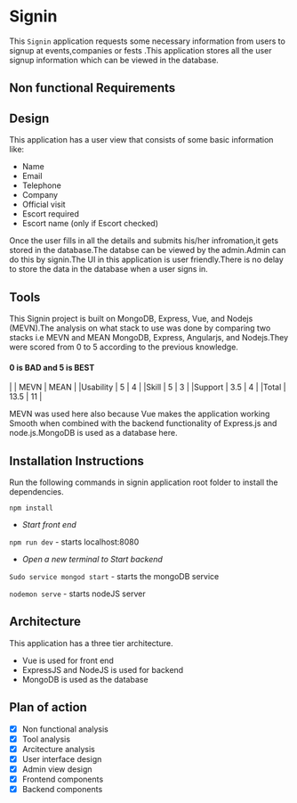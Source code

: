 # Signin
This `Signin` application requests some necessary information from users to signup at events,companies or fests .This application stores all the user signup information which can be viewed in the database.

## Non functional Requirements

## Design

This application has a user view that consists of some basic information like:

* Name
* Email
* Telephone
* Company
* Official visit
* Escort required
* Escort name (only if Escort checked)

Once the user fills in all the details and submits his/her infromation,it gets stored in the database.The databse can be viewed by the admin.Admin can do this by signin.The UI in this application is user friendly.There is no delay to store the data in the database when a user signs in.

## Tools

This Signin project is built on MongoDB, Express, Vue, and Nodejs (MEVN).The analysis on what stack to use was done by comparing two stacks i.e MEVN and MEAN MongoDB, Express, Angularjs, and Nodejs.They were scored from 0 to 5 according to the previous knowledge.

#### 0 is BAD and 5 is BEST

|              |   MEVN |  MEAN |
|Usability     |  5	    |   4   |
|Skill	       |  5     | 	3   |
|Support       |	3.5   |	  4   |
|Total	       |  13.5  | 11    |

MEVN was used here also because Vue makes the application working Smooth when combined with the backend functionality of Express.js and node.js.MongoDB is used as a database here.

## Installation Instructions

Run the following commands in signin application root folder to install the dependencies.

`npm install`

* *Start front end*

`npm run dev` - starts localhost:8080

* *Open a new terminal to Start backend*

`Sudo service mongod start` - starts the mongoDB service

`nodemon serve` - starts nodeJS server

## Architecture

This application has a three tier architecture.

* Vue is used for front end
* ExpressJS and NodeJS is used for backend
* MongoDB is used as the database

## Plan of action

- [x] Non functional analysis
- [x] Tool analysis
- [x] Arcitecture analysis
- [x] User interface design
- [x] Admin view design
- [x] Frontend components
- [x] Backend components
